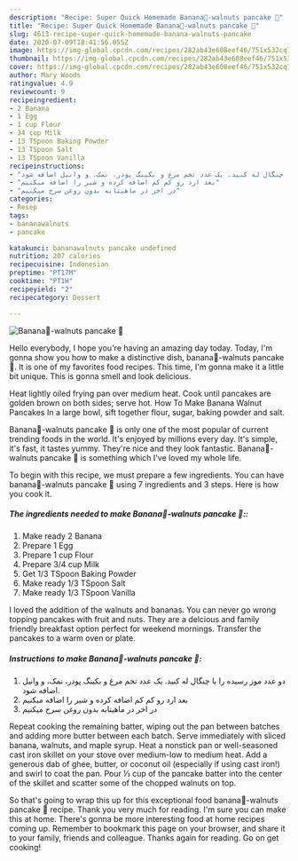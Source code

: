 ```yaml
---
description: "Recipe: Super Quick Homemade Banana🍌-walnuts pancake 🥞"
title: "Recipe: Super Quick Homemade Banana🍌-walnuts pancake 🥞"
slug: 4613-recipe-super-quick-homemade-banana-walnuts-pancake
date: 2020-07-09T18:41:56.055Z
image: https://img-global.cpcdn.com/recipes/282ab43e608eef46/751x532cq70/banana🍌-walnuts-pancake-🥞-recipe-main-photo.jpg
thumbnail: https://img-global.cpcdn.com/recipes/282ab43e608eef46/751x532cq70/banana🍌-walnuts-pancake-🥞-recipe-main-photo.jpg
cover: https://img-global.cpcdn.com/recipes/282ab43e608eef46/751x532cq70/banana🍌-walnuts-pancake-🥞-recipe-main-photo.jpg
author: Mary Woods
ratingvalue: 4.9
reviewcount: 9
recipeingredient:
- 2 Banana
- 1 Egg
- 1 cup Flour
- 34 cup Milk
- 13 TSpoon Baking Powder
- 13 TSpoon Salt
- 13 TSpoon Vanilla
recipeinstructions:
- "دو عدد موز رسیده را با چنگال له کنید. یک عدد تخم مرغ و بکینگ پودر، نمک، و وانیل اضافه شود."
- "بعد ارد رو کم کم اضافه کرده و شیر را اضافه میکنیم"
- "در اخر در ماهیتابه بدون روغن سرخ میکنیم"
categories:
- Resep
tags:
- bananawalnuts
- pancake

katakunci: bananawalnuts pancake undefined
nutrition: 207 calories
recipecuisine: Indonesian
preptime: "PT17M"
cooktime: "PT1H"
recipeyield: "2"
recipecategory: Dessert

---
```



![Banana🍌-walnuts pancake 🥞](https://img-global.cpcdn.com/recipes/282ab43e608eef46/751x532cq70/banana🍌-walnuts-pancake-🥞-recipe-main-photo.jpg)

Hello everybody, I hope you're having an amazing day today. Today, I'm gonna show you how to make a distinctive dish, banana🍌-walnuts pancake 🥞. It is one of my favorites food recipes. This time, I'm gonna make it a little bit unique. This is gonna smell and look delicious.

Heat lightly oiled frying pan over medium heat. Cook until pancakes are golden brown on both sides; serve hot. How To Make Banana Walnut Pancakes In a large bowl, sift together flour, sugar, baking powder and salt.

Banana🍌-walnuts pancake 🥞 is only one of the most popular of current trending foods in the world. It's enjoyed by millions every day. It's simple, it's fast, it tastes yummy. They're nice and they look fantastic. Banana🍌-walnuts pancake 🥞 is something which I've loved my whole life.


To begin with this recipe, we must prepare a few ingredients. You can have banana🍌-walnuts pancake 🥞 using 7 ingredients and 3 steps. Here is how you cook it.

##### The ingredients needed to make Banana🍌-walnuts pancake 🥞::

1. Make ready 2 Banana
1. Prepare 1 Egg
1. Prepare 1 cup Flour
1. Prepare 3/4 cup Milk
1. Get 1/3 TSpoon Baking Powder
1. Make ready 1/3 TSpoon Salt
1. Make ready 1/3 TSpoon Vanilla


I loved the addition of the walnuts and bananas. You can never go wrong topping pancakes with fruit and nuts. They are a delcious and family friendly breakfast option perfect for weekend mornings. Transfer the pancakes to a warm oven or plate. 

##### Instructions to make Banana🍌-walnuts pancake 🥞:

1. دو عدد موز رسیده را با چنگال له کنید. یک عدد تخم مرغ و بکینگ پودر، نمک، و وانیل اضافه شود.
1. بعد ارد رو کم کم اضافه کرده و شیر را اضافه میکنیم
1. در اخر در ماهیتابه بدون روغن سرخ میکنیم


Repeat cooking the remaining batter, wiping out the pan between batches and adding more butter between each batch. Serve immediately with sliced banana, walnuts, and maple syrup. Heat a nonstick pan or well-seasoned cast iron skillet on your stove over medium-low to medium heat. Add a generous dab of ghee, butter, or coconut oil (especially if using cast iron!) and swirl to coat the pan. Pour ⅓ cup of the pancake batter into the center of the skillet and scatter some of the chopped walnuts on top. 

So that's going to wrap this up for this exceptional food banana🍌-walnuts pancake 🥞 recipe. Thank you very much for reading. I'm sure you can make this at home. There's gonna be more interesting food at home recipes coming up. Remember to bookmark this page on your browser, and share it to your family, friends and colleague. Thanks again for reading. Go on get cooking!
